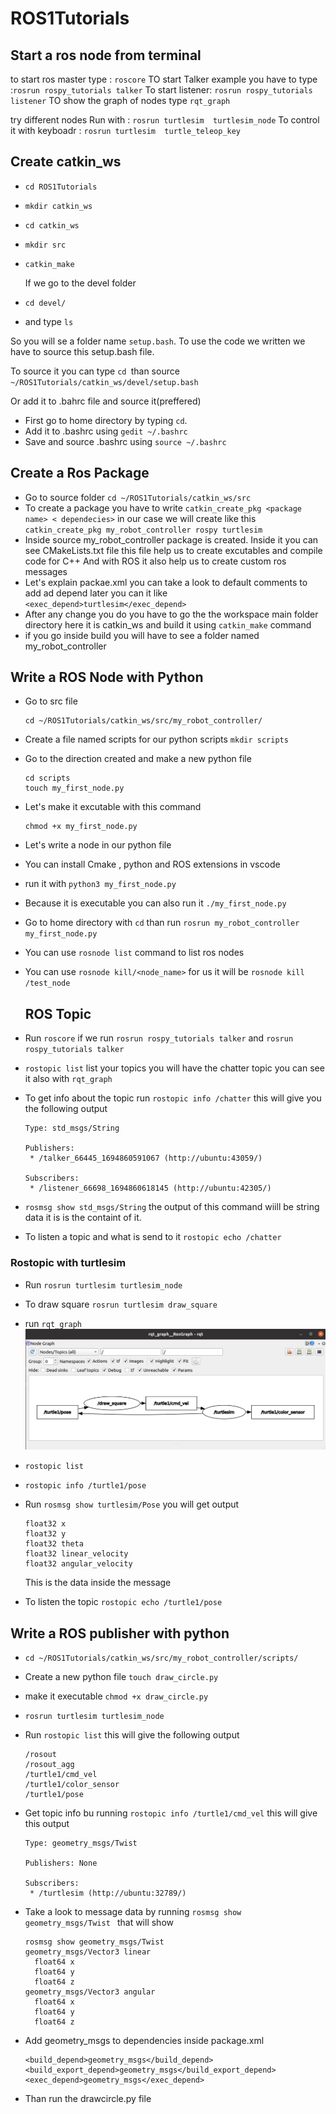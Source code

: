 # ROS1Tutorials

## Start a ros node from terminal

to start ros master type : `roscore`
TO start Talker example you have to type :`rosrun rospy_tutorials talker`
To start listener: `rosrun rospy_tutorials listener`
TO show the graph of nodes type `rqt_graph`

try different nodes
Run with : `rosrun turtlesim  turtlesim_node`
To control it with keyboadr : `rosrun turtlesim  turtle_teleop_key`

## Create catkin_ws

* `cd ROS1Tutorials`
* `mkdir catkin_ws`
* `cd catkin_ws`
* `mkdir src`
* `catkin_make `

  If we go to the devel folder
* `cd devel/`
* and type `ls`

So you will se a folder name `setup.bash`. To use the code we written we have to source this setup.bash file.

To source it you can type `cd `than source `~/ROS1Tutorials/catkin_ws/devel/setup.bash`

Or add it to .bahrc file and source it(preffered)

* First go to home directory by typing `cd`.
* Add it to .bashrc using `gedit ~/.bashrc`
* Save and source .bashrc using   `source ~/.bashrc`

## Create a Ros Package

* Go to source folder `cd ~/ROS1Tutorials/catkin_ws/src`
* To create a package you have to write `catkin_create_pkg <package name> < dependecies>` in our case we will create like this `catkin_create_pkg my_robot_controller rospy turtlesim`
* Inside source my_robot_controller package is created. Inside it you can see CMakeLists.txt file this file help us to create excutables and compile code for C++ And with ROS it also help us to create custom ros messages
* Let's explain packae.xml you can take a look to default comments to add ad depend later you can it like `<exec_depend>turtlesim</exec_depend>`
* After any change you do you have to go the the workspace main folder directory here it is catkin_ws and build it using `catkin_make` command
* if you go inside build you will have to see a folder named my_robot_controller

## Write a ROS Node with Python

* Go to src file

  ```
  cd ~/ROS1Tutorials/catkin_ws/src/my_robot_controller/

  ```
* Create a file named scripts for our python scripts `mkdir scripts`
* Go to the direction created and make a new python file

  ```
  cd scripts
  touch my_first_node.py
  ```
* Let's make it excutable with this command

  ```
  chmod +x my_first_node.py
  ```
* Let's write a node in our python file
* You can install Cmake , python and ROS extensions in vscode
* run it with `python3 my_first_node.py`
* Because it is executable you can also run it `./my_first_node.py`
* Go to home directory with `cd` than run `rosrun my_robot_controller my_first_node.py`
* You can use `rosnode list` command to list ros nodes
* You can use `rosnode kill/<node_name>` for us it will be `rosnode kill /test_node`

  ## ROS Topic
* Run `roscore` if we run `rosrun rospy_tutorials talker` and `rosrun rospy_tutorials talker`
* `rostopic list` list your topics you will have the chatter topic you can see it also with `rqt_graph`
* To get info about the topic run `rostopic info /chatter` this will give you the following output

  ```
  Type: std_msgs/String

  Publishers: 
   * /talker_66445_1694860591067 (http://ubuntu:43059/)

  Subscribers: 
   * /listener_66698_1694860618145 (http://ubuntu:42305/)

  ```
* `rosmsg show std_msgs/String` the output of this command wiill be string data it is is the containt of it.
* To listen a topic and what is send to it `rostopic echo /chatter`


### Rostopic with turtlesim

* Run `rosrun turtlesim turtlesim_node`
* To draw square `rosrun turtlesim draw_square`
* run `rqt_graph` ![1694862683096](image/README/1694862683096.png)
* `rostopic list`
* `rostopic info /turtle1/pose`
* Run `rosmsg show turtlesim/Pose` you will get output

  ```
  float32 x
  float32 y
  float32 theta
  float32 linear_velocity
  float32 angular_velocity
  ```

  This is the data inside the message
* To listen the topic `rostopic echo /turtle1/pose`

## Write a ROS publisher with python

* `cd ~/ROS1Tutorials/catkin_ws/src/my_robot_controller/scripts/`
* Create a new python file `touch draw_circle.py`
* make it executable `chmod +x draw_circle.py`
* `rosrun turtlesim turtlesim_node`
* Run `rostopic list` this will give the following output

  ```
  /rosout
  /rosout_agg
  /turtle1/cmd_vel
  /turtle1/color_sensor
  /turtle1/pose
  ```
* Get topic info bu running `rostopic info /turtle1/cmd_vel` this will give this output

  ```
  Type: geometry_msgs/Twist

  Publishers: None

  Subscribers: 
   * /turtlesim (http://ubuntu:32789/)
  ```
* Take a look to message data by running `rosmsg show geometry_msgs/Twist ` that will show

  ```
  rosmsg show geometry_msgs/Twist
  geometry_msgs/Vector3 linear
    float64 x
    float64 y
    float64 z
  geometry_msgs/Vector3 angular
    float64 x
    float64 y
    float64 z
  ```
* Add geometry_msgs to dependencies inside package.xml

  ```
  <build_depend>geometry_msgs</build_depend>
  <build_export_depend>geometry_msgs</build_export_depend>
  <exec_depend>geometry_msgs</exec_depend>
  ```
* Than run the drawcircle.py file
